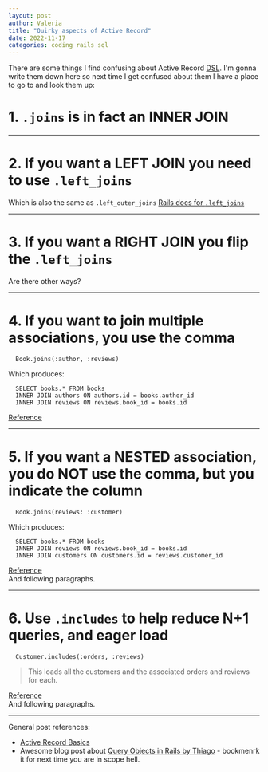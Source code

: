 ```yaml
---
layout: post
author: Valeria
title: "Quirky aspects of Active Record"
date: 2022-11-17
categories: coding rails sql
---
```

There are some things I find confusing about Active Record [DSL](https://martinfowler.com/books/dsl.html).
I'm gonna write them down here so next time I get confused about them I have a place to go to and look them up:
# 1. `.joins` is in fact an INNER JOIN
---

# 2. If you want a LEFT JOIN you need to use `.left_joins`
Which is also the same as `.left_outer_joins`
[Rails docs for `.left_joins`](https://api.rubyonrails.org/v7.0.4/classes/ActiveRecord/QueryMethods.html#method-i-left_joins)

---

# 3. If you want a RIGHT JOIN you flip the `.left_joins`
Are there other ways?

---

# 4. If you want to join multiple associations, you use the comma
```
  Book.joins(:author, :reviews)
```

Which produces:

```
  SELECT books.* FROM books
  INNER JOIN authors ON authors.id = books.author_id
  INNER JOIN reviews ON reviews.book_id = books.id
```
[Reference](https://guides.rubyonrails.org/active_record_querying.html#joining-multiple-associations)

---

# 5. If you want a NESTED association, you do NOT use the comma, but you indicate the column
```
  Book.joins(reviews: :customer)
```

Which produces:

```
  SELECT books.* FROM books
  INNER JOIN reviews ON reviews.book_id = books.id
  INNER JOIN customers ON customers.id = reviews.customer_id
```

[Reference](https://guides.rubyonrails.org/active_record_querying.html#joining-nested-associations-single-level)<br>
And following paragraphs.

---

# 6. Use `.includes` to help reduce N+1 queries, and eager load
```
  Customer.includes(:orders, :reviews)
```

> This loads all the customers and the associated orders and reviews for each.

[Reference](https://guides.rubyonrails.org/active_record_querying.html#array-of-multiple-associations)<br>
And following paragraphs.

---
General post references:
- [Active Record Basics](https://guides.rubyonrails.org/active_record_basics.html)
- Awesome blog post about [Query Objects in Rails by Thiago](https://thoughtbot.com/blog/a-case-for-query-objects-in-rails) - bookmenrk it for next time you are in scope hell.
